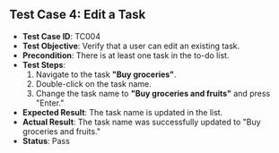 
## Test Case 4: Edit a Task
- **Test Case ID**: TC004
- **Test Objective**: Verify that a user can edit an existing task.
- **Precondition**: There is at least one task in the to-do list.
- **Test Steps**:
  1. Navigate to the task **"Buy groceries"**.
  2. Double-click on the task name.
  3. Change the task name to **"Buy groceries and fruits"** and press "Enter."
- **Expected Result**: The task name is updated in the list.
- **Actual Result**: The task name was successfully updated to "Buy groceries and fruits."
- **Status**: Pass
